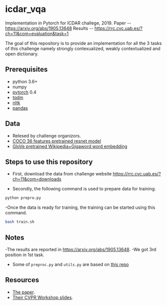 # icdar_vqa

Implementation in Pytorch for ICDAR challege, 2019. 
Paper -- https://arxiv.org/abs/1905.13648
Results -- https://rrc.cvc.uab.es/?ch=11&com=evaluation&task=1

The goal of this repository is to provide an implementation for all the 3 tasks of this challenge namely strongly contexualized, weakly contextualized and open dictionary.

## Prerequisites
- python 3.6+
- numpy
- [pytorch](http://pytorch.org/) 0.4
- [tqdm](https://pypi.python.org/pypi/tqdm)
- [nltk](http://www.nltk.org/install.html)
- [pandas](https://pandas.pydata.org/)

## Data
- Relesed by challenge organizors.
- [COCO 36 features pretrained resnet model](https://github.com/peteanderson80/bottom-up-attention#pretrained-features)
- [GloVe pretrained Wikipedia+Gigaword word embedding](https://nlp.stanford.edu/projects/glove/)

## Steps to use this repository
- First, download the data from challenge website https://rrc.cvc.uab.es/?ch=11&com=downloads

- Secondly, the following command is used to prepare data for training. 
```bash
python prepro.py
  ```
-Once the data is ready for training, the training can be started using this command. 
```bash
bash train.sh
  ```
  
## Notes
-The results are reported in https://arxiv.org/abs/1905.13648. 
-We got 3rd position in 1st task. 
- Some of `preproc.py` and `utils.py` are based on [this repo](https://github.com/markdtw/vqa-winner-cvprw-2017) 

## Resources
- [The paper](https://arxiv.org/pdf/1708.02711.pdf).
- [Their CVPR Workshop slides](http://cs.adelaide.edu.au/~Damien/Research/VQA-Challenge-Slides-TeneyAnderson.pdf).
